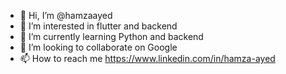 - 👋 Hi, I’m @hamzaayed
- 👀 I’m interested in flutter and backend
- 🌱 I’m currently learning Python and backend
- 💞️ I’m looking to collaborate on Google 
- 📫 How to reach me https://www.linkedin.com/in/hamza-ayed

<!---
hamzaayed1/hamzaayed1 is a ✨ special ✨ repository because its `README.md` (this file) appears on your GitHub profile.
You can click the Preview link to take a look at your changes.
--->
